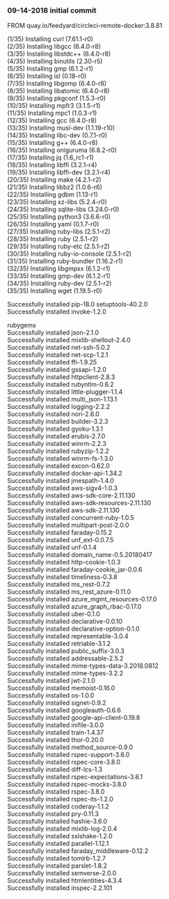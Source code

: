 ### 09-14-2018 initial commit

FROM quay.io/feedyard/circleci-remote-docker:3.8.81

(1/35) Installing curl (7.61.1-r0)  
(2/35) Installing libgcc (6.4.0-r8)  
(3/35) Installing libstdc++ (6.4.0-r8)  
(4/35) Installing binutils (2.30-r5)  
(5/35) Installing gmp (6.1.2-r1)  
(6/35) Installing isl (0.18-r0)  
(7/35) Installing libgomp (6.4.0-r8)  
(8/35) Installing libatomic (6.4.0-r8)  
(9/35) Installing pkgconf (1.5.3-r0)  
(10/35) Installing mpfr3 (3.1.5-r1)  
(11/35) Installing mpc1 (1.0.3-r1)  
(12/35) Installing gcc (6.4.0-r8)  
(13/35) Installing musl-dev (1.1.19-r10)  
(14/35) Installing libc-dev (0.7.1-r0)  
(15/35) Installing g++ (6.4.0-r8)  
(16/35) Installing oniguruma (6.8.2-r0)  
(17/35) Installing jq (1.6_rc1-r1)  
(18/35) Installing libffi (3.2.1-r4)  
(19/35) Installing libffi-dev (3.2.1-r4)  
(20/35) Installing make (4.2.1-r2)  
(21/35) Installing libbz2 (1.0.6-r6)  
(22/35) Installing gdbm (1.13-r1)  
(23/35) Installing xz-libs (5.2.4-r0)  
(24/35) Installing sqlite-libs (3.24.0-r0)  
(25/35) Installing python3 (3.6.6-r0)  
(26/35) Installing yaml (0.1.7-r0)  
(27/35) Installing ruby-libs (2.5.1-r2)  
(28/35) Installing ruby (2.5.1-r2)  
(29/35) Installing ruby-etc (2.5.1-r2)  
(30/35) Installing ruby-io-console (2.5.1-r2)  
(31/35) Installing ruby-bundler (1.16.2-r1)  
(32/35) Installing libgmpxx (6.1.2-r1)  
(33/35) Installing gmp-dev (6.1.2-r1)  
(34/35) Installing ruby-dev (2.5.1-r2)  
(35/35) Installing wget (1.19.5-r0)  

Successfully installed pip-18.0 setuptools-40.2.0  
Successfully installed invoke-1.2.0  

rubygems  
Successfully installed json-2.1.0  
Successfully installed mixlib-shellout-2.4.0  
Successfully installed net-ssh-5.0.2  
Successfully installed net-scp-1.2.1  
Successfully installed ffi-1.9.25  
Successfully installed gssapi-1.2.0  
Successfully installed httpclient-2.8.3  
Successfully installed rubyntlm-0.6.2  
Successfully installed little-plugger-1.1.4  
Successfully installed multi_json-1.13.1  
Successfully installed logging-2.2.2  
Successfully installed nori-2.6.0  
Successfully installed builder-3.2.3  
Successfully installed gyoku-1.3.1  
Successfully installed erubis-2.7.0  
Successfully installed winrm-2.2.3  
Successfully installed rubyzip-1.2.2  
Successfully installed winrm-fs-1.3.0  
Successfully installed excon-0.62.0  
Successfully installed docker-api-1.34.2  
Successfully installed jmespath-1.4.0  
Successfully installed aws-sigv4-1.0.3  
Successfully installed aws-sdk-core-2.11.130  
Successfully installed aws-sdk-resources-2.11.130  
Successfully installed aws-sdk-2.11.130  
Successfully installed concurrent-ruby-1.0.5  
Successfully installed multipart-post-2.0.0  
Successfully installed faraday-0.15.2  
Successfully installed unf_ext-0.0.7.5  
Successfully installed unf-0.1.4  
Successfully installed domain_name-0.5.20180417  
Successfully installed http-cookie-1.0.3  
Successfully installed faraday-cookie_jar-0.0.6  
Successfully installed timeliness-0.3.8  
Successfully installed ms_rest-0.7.2  
Successfully installed ms_rest_azure-0.11.0  
Successfully installed azure_mgmt_resources-0.17.0  
Successfully installed azure_graph_rbac-0.17.0  
Successfully installed uber-0.1.0  
Successfully installed declarative-0.0.10  
Successfully installed declarative-option-0.1.0  
Successfully installed representable-3.0.4  
Successfully installed retriable-3.1.2  
Successfully installed public_suffix-3.0.3  
Successfully installed addressable-2.5.2  
Successfully installed mime-types-data-3.2018.0812  
Successfully installed mime-types-3.2.2  
Successfully installed jwt-2.1.0  
Successfully installed memoist-0.16.0  
Successfully installed os-1.0.0  
Successfully installed signet-0.9.2  
Successfully installed googleauth-0.6.6  
Successfully installed google-api-client-0.19.8  
Successfully installed inifile-3.0.0  
Successfully installed train-1.4.37  
Successfully installed thor-0.20.0  
Successfully installed method_source-0.9.0   
Successfully installed rspec-support-3.8.0  
Successfully installed rspec-core-3.8.0  
Successfully installed diff-lcs-1.3  
Successfully installed rspec-expectations-3.8.1  
Successfully installed rspec-mocks-3.8.0  
Successfully installed rspec-3.8.0  
Successfully installed rspec-its-1.2.0  
Successfully installed coderay-1.1.2  
Successfully installed pry-0.11.3  
Successfully installed hashie-3.6.0  
Successfully installed mixlib-log-2.0.4  
Successfully installed sslshake-1.2.0   
Successfully installed parallel-1.12.1  
Successfully installed faraday_middleware-0.12.2  
Successfully installed tomlrb-1.2.7  
Successfully installed parslet-1.8.2  
Successfully installed semverse-2.0.0  
Successfully installed htmlentities-4.3.4  
Successfully installed inspec-2.2.101  